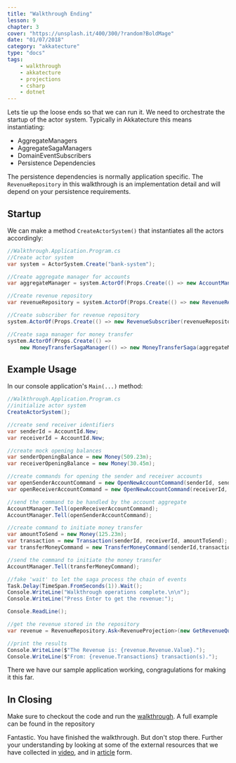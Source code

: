 ```yaml
---
title: "Walkthrough Ending"
lesson: 9
chapter: 3
cover: "https://unsplash.it/400/300/?random?BoldMage"
date: "01/07/2018"
category: "akkatecture"
type: "docs"
tags:
    - walkthrough
    - akkatecture
    - projections
    - csharp
    - dotnet
---
```

Lets tie up the loose ends so that we can run it. We need to orchestrate the startup of the actor system. Typically in Akkatecture this means instantiating:

* AggregateManagers
* AggregateSagaManagers
* DomainEventSubscribers
* Persistence Dependencies

The persistence dependencies is normally application specific. The `RevenueRepository` in this walkthrough is an implementation detail and will depend on your persistence requirements.

## Startup

We can make a method `CreateActorSystem()` that instantiates all the actors accordingly:

```csharp
//Walkthrough.Application.Program.cs
//Create actor system
var system = ActorSystem.Create("bank-system");

//Create aggregate manager for accounts
var aggregateManager = system.ActorOf(Props.Create(() => new AccountManager()),"account-manager");

//Create revenue repository
var revenueRepository = system.ActorOf(Props.Create(() => new RevenueRepository()),"revenue-repository");

//Create subscriber for revenue repository
system.ActorOf(Props.Create(() => new RevenueSubscriber(revenueRepository)),"revenue-subscriber");

//Create saga manager for money transfer
system.ActorOf(Props.Create(() =>
    new MoneyTransferSagaManager(() => new MoneyTransferSaga(aggregateManager))),"moneytransfer-saga");
```

## Example Usage

In our console application's `Main(...)` method:

```csharp
//Walkthrough.Application.Program.cs
//initialize actor system
CreateActorSystem();

//create send receiver identifiers
var senderId = AccountId.New;
var receiverId = AccountId.New;

//create mock opening balances
var senderOpeningBalance = new Money(509.23m);
var receiverOpeningBalance = new Money(30.45m);

//create commands for opening the sender and receiver accounts
var openSenderAccountCommand = new OpenNewAccountCommand(senderId, senderOpeningBalance);
var openReceiverAccountCommand = new OpenNewAccountCommand(receiverId, receiverOpeningBalance);

//send the command to be handled by the account aggregate
AccountManager.Tell(openReceiverAccountCommand);
AccountManager.Tell(openSenderAccountCommand);

//create command to initiate money transfer
var amountToSend = new Money(125.23m);
var transaction = new Transaction(senderId, receiverId, amountToSend);
var transferMoneyCommand = new TransferMoneyCommand(senderId,transaction);

//send the command to initiate the money transfer
AccountManager.Tell(transferMoneyCommand);

//fake 'wait' to let the saga process the chain of events
Task.Delay(TimeSpan.FromSeconds(1)).Wait();
Console.WriteLine("Walkthrough operations complete.\n\n");
Console.WriteLine("Press Enter to get the revenue:");

Console.ReadLine();

//get the revenue stored in the repository
var revenue = RevenueRepository.Ask<RevenueProjection>(new GetRevenueQuery(), TimeSpan.FromMilliseconds(500)).Result;

//print the results
Console.WriteLine($"The Revenue is: {revenue.Revenue.Value}.");
Console.WriteLine($"From: {revenue.Transactions} transaction(s).");

```

There we have our sample application working, congragulations for making it this far.

## In Closing

Make sure to checkout the code and run the [walkthrough](https://github.com/Lutando/Akkatecture/tree/master/examples/walkthrough). A full example can be found in the repository

Fantastic. You have finished the walkthrough. But don't stop there. Further your understanding by looking at some of the external resources that we have collected in [video](/docs/videos), and in [article](/docs/articles) form.
